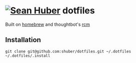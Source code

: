 # [![Sean Huber](https://cloud.githubusercontent.com/assets/2419/6550752/832d9a64-c5ea-11e4-9717-6f9aa6e023b5.png)](https://github.com/shuber) dotfiles

Built on [homebrew](http://brew.sh/) and thoughtbot's [rcm](https://github.com/thoughtbot/rcm)

## Installation

```
git clone git@github.com:shuber/dotfiles.git ~/.dotfiles
~/.dotfiles/.install
```
